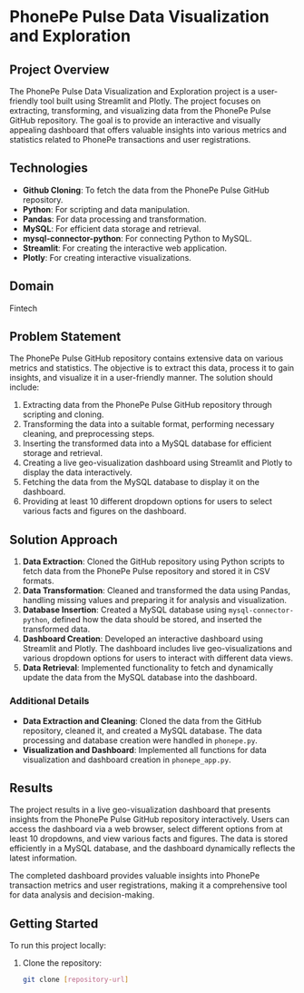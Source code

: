 # PhonePe Pulse Data Visualization and Exploration

## Project Overview

The PhonePe Pulse Data Visualization and Exploration project is a user-friendly tool built using Streamlit and Plotly. The project focuses on extracting, transforming, and visualizing data from the PhonePe Pulse GitHub repository. The goal is to provide an interactive and visually appealing dashboard that offers valuable insights into various metrics and statistics related to PhonePe transactions and user registrations.

## Technologies

- **Github Cloning**: To fetch the data from the PhonePe Pulse GitHub repository.
- **Python**: For scripting and data manipulation.
- **Pandas**: For data processing and transformation.
- **MySQL**: For efficient data storage and retrieval.
- **mysql-connector-python**: For connecting Python to MySQL.
- **Streamlit**: For creating the interactive web application.
- **Plotly**: For creating interactive visualizations.

## Domain

Fintech

## Problem Statement

The PhonePe Pulse GitHub repository contains extensive data on various metrics and statistics. The objective is to extract this data, process it to gain insights, and visualize it in a user-friendly manner. The solution should include:

1. Extracting data from the PhonePe Pulse GitHub repository through scripting and cloning.
2. Transforming the data into a suitable format, performing necessary cleaning, and preprocessing steps.
3. Inserting the transformed data into a MySQL database for efficient storage and retrieval.
4. Creating a live geo-visualization dashboard using Streamlit and Plotly to display the data interactively.
5. Fetching the data from the MySQL database to display it on the dashboard.
6. Providing at least 10 different dropdown options for users to select various facts and figures on the dashboard.

## Solution Approach

1. **Data Extraction**: Cloned the GitHub repository using Python scripts to fetch data from the PhonePe Pulse repository and stored it in CSV formats.
2. **Data Transformation**: Cleaned and transformed the data using Pandas, handling missing values and preparing it for analysis and visualization.
3. **Database Insertion**: Created a MySQL database using `mysql-connector-python`, defined how the data should be stored, and inserted the transformed data.
4. **Dashboard Creation**: Developed an interactive dashboard using Streamlit and Plotly. The dashboard includes live geo-visualizations and various dropdown options for users to interact with different data views.
5. **Data Retrieval**: Implemented functionality to fetch and dynamically update the data from the MySQL database into the dashboard.

### Additional Details

- **Data Extraction and Cleaning**: Cloned the data from the GitHub repository, cleaned it, and created a MySQL database. The data processing and database creation were handled in `phonepe.py`.
- **Visualization and Dashboard**: Implemented all functions for data visualization and dashboard creation in `phonepe_app.py`.

## Results

The project results in a live geo-visualization dashboard that presents insights from the PhonePe Pulse GitHub repository interactively. Users can access the dashboard via a web browser, select different options from at least 10 dropdowns, and view various facts and figures. The data is stored efficiently in a MySQL database, and the dashboard dynamically reflects the latest information.

The completed dashboard provides valuable insights into PhonePe transaction metrics and user registrations, making it a comprehensive tool for data analysis and decision-making.

## Getting Started

To run this project locally:

1. Clone the repository:
   ```bash
   git clone [repository-url]

